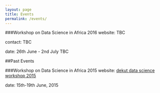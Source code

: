 ```yaml
---
layout: page
title: Events
permalink: /events/
---
```


###Workshop on Data Science in Africa 2016
website: TBC

contact: TBC

date: 26th June - 2nd July TBC

##Past Events

###Workshop on Data Science in Africa 2015
website: [dekut data science workshop 2015](https://sites.google.com/site/dekutdatascienceworkshop2015/)

date: 15th-19th June, 2015
